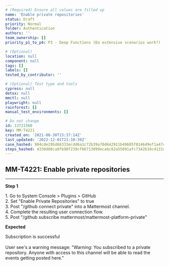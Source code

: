```yaml
---
# (Required) Ensure all values are filled up
name: 'Enable private repositories'
status: Draft
priority: Normal
folder: Authentication
authors: ''
team_ownership: []
priority_p1_to_p4: P3 - Deep Functions (Do extensive scenarios work?)

# (Optional)
location: null
component: null
tags: []
labels: []
tested_by_contributor: ''

# (Optional) Test type and tools
cypress: null
detox: null
mmctl: null
playwright: null
rainforest: []
manual_test_environments: []

# Do not change
id: 13721560
key: MM-T4221
created_on: '2021-08-30T15:37:14Z'
last_updated: '2022-12-01T21:10:39Z'
case_hashed: 904cde295d68333ecdd6a1c72b39a78d642911b49605f814649ef1a47cfa353397d83c8459b49bb84d3a88cfdd923d62
steps_hashed: 4330d08ca8fb98f239cf66713099ecabc82a55091afc7342616c4131d96c7bb23a189ba0bb6e21085793ef6783c5d7b3
---
```


<!-- (Auto-generated) Based on frontmatter's "key" and "name" -->

## MM-T4221: Enable private repositories

---

**Step 1**

1\. Go to System Console > Plugins > GitHub\
2\. Set "Enable Private Repositories" to true\
3\. Post "/github connect private" into a Mattermost channel.\
4\. Complete the resulting user connection flow.\
5\. Post "/github subscribe mattermost/mattermost-platform-private"

**Expected**

Subscription is successful\
\
User see's a warning message: "Warning: You subscribed to a private repository. Anyone with access to this channel will be able to read the events getting posted here."

